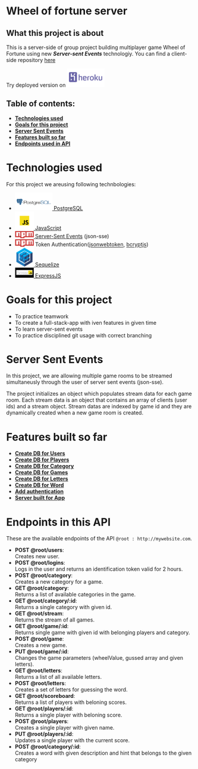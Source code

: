 # Wheel of fortune server
## What this project is about

This is a server-side of group project building multiplayer game Wheel of Fortune using new ***Server-sent Events*** technologiy. 
You can find a client-side repository [here](https://github.com/malanchito/wheel-of-fortune-client)

Try deployed version on [<img src="badges/heroku.png" width="100">](https://wheel-of-fortune-server.herokuapp.com/)

## Table of contents:

- **[Technologies used](#technologies-used)**
- **[Goals for this project](#goals-for-this-project)**
- **[Server Sent Events](#server-sent-events)** 
- **[Features built so far ](#features-built-so-far)**
- **[Endpoints used in API](#endpoints-in-this-API)**

# Technologies used
For this project we areusing following technbologies:

* [<img src="badges/postgres.png" width="100"> PostgreSQL](https://www.postgresql.org/)
* [<img src="badges/javascript.png" width="50"> JavaScript](https://developer.mozilla.org/en-US/docs/Web/JavaScript)
* [<img src="badges/Npm-logo.svg" width="50"> Server-Sent Events](https://www.npmjs.com/package/json-sse) (json-sse)
* <img src="badges/Npm-logo.svg" width="50"> Token Authentication([jsonwebtoken](https://www.npmjs.com/package/jsonwebtoken), [bcryptjs](https://www.npmjs.com/package/bcryptjs))
* [<img src="badges/sequelize.png" width="50"> Sequelize](https://sequelize.org/)
* [<img src="badges/express.png" width="50"> ExpressJS](https://expressjs.com/)

# Goals for this project

- To practice teamwork
- To create a full-stack-app with iven features in given time
- To learn server-sent events
- To practice disciplined git usage with correct branching

# Server Sent Events

In this project, we are allowing multiple game rooms to be streamed simultaneusly through the user of server sent events (json-sse).

The project initializes an object which populates stream data for each game room. Each stream data is an object that contains an array of clients (user ids) and a stream object. Stream datas are indexed by game id and they are dynamically created when a new game room is created.

# Features built so far

- **[Create DB for Users](./users)**
- **[Create DB for Players](./Players)**
- **[Create DB for Category](./category)**
- **[Create DB for Games](./games)**
- **[Create DB for Letters](./letters)**
- **[Create DB for Word](./word)**
- **[Add authentication](./auth)**
- **[Server built for App](./index.js)**

# Endpoints in this API

These are the available endpoints of the API `@root : http://mywebsite.com`.
* **POST @root/users**:  
    Creates new user.
* **POST @root/logins**:  
    Logs in the user and returns an identification token valid for 2 hours.
* **POST @root/category**:  
    Creates a new category for a game. 
* **GET @root/category**:  
    Returns a list of available categories in the game.
* **GET @root/category/:id**:  
    Returns a single category with given id.
* **GET @root/stream**:  
    Returns the stream of all games.
* **GET @root/game/:id**:  
    Returns single game with given id with belonging players and category.
* **POST @root/game**:  
    Creates a new game.
* **PUT @root/game/:id**:  
    Changes the game parameters (wheelValue, gussed array and given letters).
* **GET @root/letters**:  
    Returns a list of all available letters.
* **POST @root/letters**:  
    Creates a set of letters for guessing the word.
* **GET @root/scoreboard**:\
    Returns a list of players with beloning scores.
* **GET @root/players/:id**:\
    Returns a single player with beloning score.
* **POST @root/players**:\
    Creates a single player with given name.
* **PUT @root/players/:id**:\
    Updates a single player with the current score.
* **POST @root/category/:id**:\
    Creates a word with given description and hint that belongs to the given category
